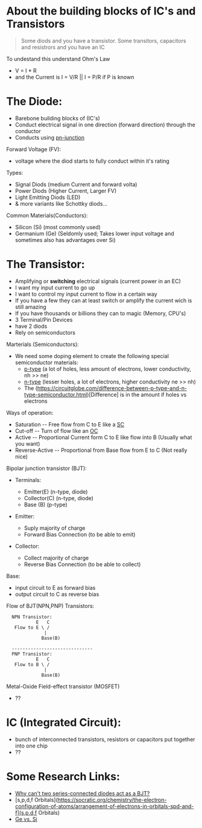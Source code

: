 # About the building blocks of IC's and Transistors

> Some diods and you have a transistor. Some transitors, capacitors and resistrors and you have an IC

To undestand this understand Ohm's Law
- V = I * R
- and the Current is I = V/R || I = P/R if P is known

The Diode:
===
- Barebone building blocks of (IC's)
- Conduct electrical signal in one direction (forward direction) through the conductor
- Conducts using [pn-junction](https://en.wikipedia.org/wiki/P%E2%80%93n_junction)

Forward Voltage (FV):
- voltage where the diod starts to fully conduct within it's rating

Types:
- Signal Diods (medium Current and forward volta)
- Power Diods (Higher Current, Larger FV)
- Light Emitting Diods (LED)
- & more variants like Schottky diods...

Common Materials(Conductors):
- Silicon (Si) (most commonly used)
- Germanium (Ge) (Seldomly used; Takes lower input voltage and sometimes also has advantages over Si)

The Transistor:
===
- Amplifying or **switching** electrical signals (current power in an EC)
- I want my input current to go up
- I want to control my input current to flow in a certain way
- If you have a few they can at least switch or amplify the current wich is still amazing
- If you have thousands or billions they can to magic (Memory, CPU's)
- 3 Terminal/Pin Devices
- have 2 diods
- Rely on semiconductors

Marterials (Semiconductors):
- We need some doping element to create the following special semiconductor materials:
  - [p-type](https://circuitglobe.com/p-type-semiconductor.html) (a lot of holes, less amount of electrons, lower conductivity, nh >> ne)
  - [n-type](https://circuitglobe.com/n-type-semiconductor.html) (lesser holes, a lot of electrons, higher conductivity ne >> nh)
  - The (https://circuitglobe.com/difference-between-p-type-and-n-type-semiconductor.html)[Difference] is in the amount if holes vs electrons

Ways of operation:
- Saturation -- Free flow from C to E like a [SC](https://en.wikipedia.org/wiki/Short_circuit)
- Cut-off -- Turn of flow like an [OC](https://en.wikipedia.org/wiki/Open-circuit_voltage)
- Active -- Proportional Current form C to E like flow into B (Usually what you want)
- Reverse-Active -- Proportional from Base flow from E to C (Not really nice)

Bipolar junction transistor (BJT):
- Terminals:
  - Emitter(E) (n-type, diode)
  - Collector(C) (n-type, diode)
  - Base (B) (p-type)

- Emitter:
  - Suply majority of charge
  - Forward Bias Connection (to be able to emit)

- Collector:
  - Collect majority of charge
  - Reverse Bias Connection (to be able to collect)

Base:
  - input circuit to E as forward bias
  - output circuit to C as reverse bias

Flow of BJT(NPN,PNP) Transistors:
```
  NPN Transistor:
           E   C
   Flow to E \ /
              |
             Base(B)
  
  ------------------------------
  PNP Transistor:
           E   C
   Flow to B \ /
              |
             Base(B)
```

Metal-Oxide Field-effect transistor (MOSFET)
  - ??

<!--
  - TODO: know more about IC's
  - TODO: learn about MOSFETS and when to use BJT's over MOSFETS
-->

IC (Integrated Circuit):
===
- bunch of interconnected transistors, resistors or capacitors put together into one chip
- ??

Some Research Links:
===
- [Why can't two series-connected diodes act as a BJT?](https://electronics.stackexchange.com/questions/78366/why-cant-two-series-connected-diodes-act-as-a-bjt#:~:text=A%20PNP%20BJT%20will%20function,the%20other%20through%20the%20wire.)
- [s,p,d,f Orbitals](https://socratic.org/chemistry/the-electron-configuration-of-atoms/arrangement-of-electrons-in-orbitals-spd-and-f](s,p,d,f Orbitals)
- [Ge vs. Si](https://www.differencebetween.com/difference-between-silicon-and-vs-germanium/)


